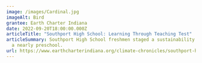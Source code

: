 ```yaml
---
image: /images/Cardinal.jpg
imageAlt: Bird
grantee: Earth Charter Indiana
date: 2022-09-20T18:00:00.000Z
articleTitle: "Southport High School: Learning Through Teaching Test"
articleSummary: Southport High School freshmen staged a sustainability fair for
  a nearly preschool.
url: https://www.earthcharterindiana.org/climate-chronicles/southport-high-school-learning-through-teaching
---
```

